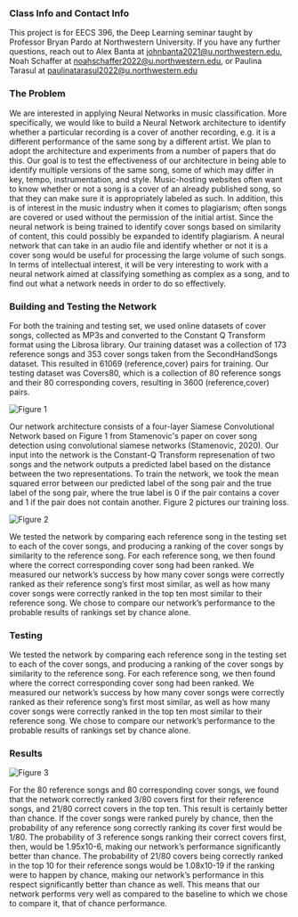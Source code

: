 ### Class Info and Contact Info

This project is for EECS 396, the Deep Learning seminar taught by Professor Bryan Pardo at Northwestern University.
If you have any further questions, reach out to Alex Banta at johnbanta2021@u.northwestern.edu, Noah Schaffer at noahschaffer2022@u.northwestern.edu, or Paulina Tarasul at paulinatarasul2022@u.northwestern.edu

### The Problem

We are interested in applying Neural Networks in music classification. More specifically, we would like to build a Neural Network architecture to identify whether a particular recording is a cover of another recording, e.g. it is a different performance of the same song by a different artist. We plan to adopt the architecture and experiments from a number of papers that do this. Our goal is to test the effectiveness of our architecture in being able to identify multiple versions of the same song, some of which may differ in key, tempo, instrumentation, and style.
  Music-hosting websites often want to know whether or not a song is a cover of an already published song, so that they can make sure it is appropriately labeled as such. In addition, this
is of interest in the music industry when it comes to plagiarism; often songs are covered or used without the permission of the initial artist. Since the neural network is being trained to identify cover songs based on similarity of content, this could possibly be expanded to identify plagiarism. A neural network that can take in an audio file and identify whether or not it is a cover song would be useful for processing the large volume of such songs. In terms of intellectual interest, it will be very interesting to work with a neural network aimed at classifying something as complex as a song, and to find out what a network needs in order to do so effectively.

###  Building and Testing the Network

For both the training and testing set, we used online datasets of cover songs, collected as MP3s  and converted to the Constant Q Transform format using the Librosa library. Our training dataset was a collection of 173 reference songs and 353 cover songs taken from the SecondHandSongs dataset. This resulted in 61069 (reference,cover) pairs for training. Our testing dataset was Covers80, which is a collection of 80 reference songs and their 80 corresponding covers, resulting in 3600 (reference,cover) pairs. 

![Figure 1](https://alexbanta4.github.io/networkarchitecture.png)

Our network architecture consists of a four-layer Siamese Convolutional Network based on Figure 1 from Stamenovic's paper on cover song detection using convolutional siamese networks (Stamenovic, 2020). Our input into the network is the Constant-Q Transform represenation of two songs and the network outputs a predicted label based on the distance between the two representations. To train the network, we took the mean squared error between our predicted label of the song pair and the true label of the song pair, where the true label is 0 if the pair contains a cover and 1 if the pair does not contain another. Figure 2 pictures our training loss.

![Figure 2](https://alexbanta4.github.io/LossCurve.png)

We tested the network by comparing each reference song in the testing set to each of the cover songs, and producing a ranking of the cover songs by similarity to the reference song. For each reference song, we then found where the correct corresponding cover song had been ranked. We measured our network’s success by how many cover songs were correctly ranked as their reference song’s first most similar, as well as how many cover songs were correctly ranked in the top ten most similar to their reference song. We chose to compare our network’s performance to the probable results of rankings set by chance alone. 

### Testing

We tested the network by comparing each reference song in the testing set to each of the cover songs, and producing a ranking of the cover songs by similarity to the reference song. For each reference song, we then found where the correct corresponding cover song had been ranked. We measured our network’s success by how many cover songs were correctly ranked as their reference song’s first most similar, as well as how many cover songs were correctly ranked in the top ten most similar to their reference song. We chose to compare our network’s performance to the probable results of rankings set by chance alone. 

### Results
![Figure 3](https://alexbanta4.github.io/RanksPlot.png)

For the 80 reference songs and 80 corresponding cover songs, we found that the network correctly ranked 3/80 covers first for their reference songs, and 21/80 correct covers in the top ten. This result is certainly better than chance. If the cover songs were ranked purely by chance, then the probability of any reference song correctly ranking its cover first would be 1/80. The probability of 3 reference songs ranking their correct covers first, then, would be 1.95x10-6, making our network’s performance significantly better than chance. The probability of 21/80 covers being correctly ranked in the top 10 for their reference songs would be 1.08x10-19 if the ranking were to happen by chance, making our network’s performance in this respect significantly better than chance as well. This means that our network performs very well as compared to the baseline to which we chose to compare it, that of chance performance.
